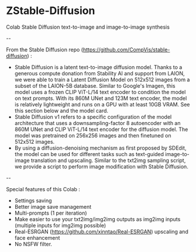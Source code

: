 # ZStable-Diffusion

Colab Stable Diffusion text-to-image and image-to-image synthesis

--

From the Stable Diffusion repo (https://github.com/CompVis/stable-diffusion) :

- Stable Diffusion is a latent text-to-image diffusion model. Thanks to a generous compute donation from Stability AI and support from LAION, we were able to train a Latent Diffusion Model on 512x512 images from a subset of the LAION-5B database. Similar to Google's Imagen, this model uses a frozen CLIP ViT-L/14 text encoder to condition the model on text prompts. With its 860M UNet and 123M text encoder, the model is relatively lightweight and runs on a GPU with at least 10GB VRAM. See this section below and the model card.
- Stable Diffusion v1 refers to a specific configuration of the model architecture that uses a downsampling-factor 8 autoencoder with an 860M UNet and CLIP ViT-L/14 text encoder for the diffusion model. The model was pretrained on 256x256 images and then finetuned on 512x512 images.
- By using a diffusion-denoising mechanism as first proposed by SDEdit, the model can be used for different tasks such as text-guided image-to-image translation and upscaling. Similar to the txt2img sampling script, we provide a script to perform image modification with Stable Diffusion.

--

Special features of this Colab :
- Settings saving
- Better image save management
- Multi-prompts (1 per iteration)
- Make easier to use your txt2img/img2img outputs as img2img inputs (multiple inputs for img2img possible)
- Real-ESRGAN (https://github.com/xinntao/Real-ESRGAN) upscaling and face enhancement
- No NSFW filter.
